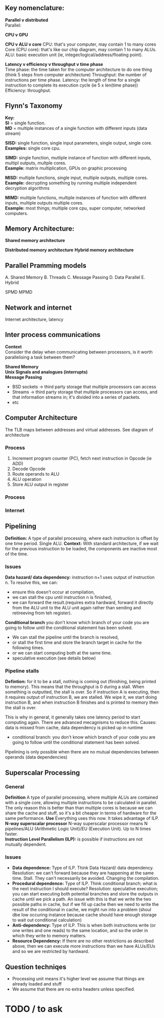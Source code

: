 ## Key nomenclature:
**Parallel v distributed**    
Parallel: 

**CPU v GPU**

**CPU v ALU v core**
CPU: that's your computer, may contain 1 to many cores
Core (CPU core): that's like our chip diagram, may contain 1 to many ALUs.
ALU: basic execution unit (ie, integer/logical/address/floating point).  

**Latency v efficiency v throughput v time phase**   
Time phase: the time taken for the computer architecture to do one thing (think 5 steps from computer architecture)
Throughput: the number of instructions per time phase.
Latency: the length of time for a single instruction to complete its execution cycle (ie 5 x len(time phase))
Efficiency: throughput.  


## Flynn's Taxonomy
**Key:**   
**SI** = single function.  
**MD** = multiple instances of a single function with different inputs (data stream)

**SISD:** single function, single input parameters, single output, single core.  
    **Examples:** single core cpu.    

**SIMD:** single function, mutliple instance of function with different inputs, multipl outputs, multple cores.  
    **Example:** matrix multiplication, GPUs on graphic processing

**MISD:** multiple functions, single input, multiple outputs, multiple cores. 
    **Example:** decrypting something by running multiple independent decryption algorithms

**MIMD:** multiple functions, multiple instances of function with different inputs, multiple outputs multiple cores.  
    **Example:** most things; multiple core cpu, super computer, networked computers. 


## Memory Architecture:  
**Shared memory architecture**  

**Distributed memory architecture**
**Hybrid memory architecture**

## Parallel Pramming models 
A. Shared Memory
B. Threads
C. Message Passing
D. Data Parallel
E. Hybrid 

SPMD
MPMD

## Network and internet
Internet architecture, latency

## Inter process communications
**Context**   
Consider the delay when communicating between processors, is it worth parallelising a task between them?   

**Shared Memory**   
**Unix Signals and analogues (interrupts)**   
**Message Passing**    
- BSD sockets -> third party storage that multiple processors can access
- Streams -> third party storage that multiple processors can access, and that information streams in; it's divided into a series of packets. 
- etc


## Computer Architecture
The TLB maps between addresses and virtual addresses. 
See diagram of architecture

### Process
1. Increment program counter (PC), fetch next instruction in Opcode (ie ADD)
2. Decode Opcode
3. Route operands to ALU 
4. ALU operation
5. Store ALU output in register


### Process

### Internet

## Pipelining
**Definition:** A type of parallel processing, where each instruction is offset by one time period. Single ALU.
**Context:** With standard architecture, if we wait for the previous instruction to be loaded, the components are inactive most of the time. 

### Issues
**Data hazard/ data dependency:** instruction n+1 uses output of instruction n. To resolve this, we can:
- ensure this doesn't occur at compilation, 
- we can stall the cpu until instruction n is finished, 
- we can forward the result.(requires extra hardward, forward it directly from the ALU unit to the ALU unit again rather than sending and retireeving from teh register).   

**Conditional branch** you don't know which branch of your code you are going to follow until the conditional statement has been solved.
- We can stall the pipeline until the branch is resolved, 
- or stall the first time and store the branch target in cache for the following times.
- or we can start computing both at the same time. 
- speculative execution (see details below)

### Pipeline stalls
**Defintion:** for it to be a stall, nothing is coming out (finishing, being printed to memory). This means that the throughput is 0 during a stall. When something is outputted, the stall is over. So if instruction A is executing, then it requires output of instruction B, we are stalled. We wipe it, we start doing instruction B, and when instruction B finishes and is printed to memory then the stall is over. 

This is why in general, it generally takes one latency period to start computing again. There are advanced mecagnisms to reduce this. 
Causes: data is missed from cache, data dependency is picked up in runtime

- conditional branch: you don't know which branch of your code you are going to follow until the conditional statement has been solved.  

Pipelining is only possible when there are no mutual dependencies between operands (data dependencies)

## Superscalar Processing
### General
**Definition** A type of parallel processing, where multiple ALUs are contained with a single core, allowing multiple instructions to be calculated in parallel. The only reason this is better than than multiple cores is because we can share the cache and stuff, so it's a bit cheaper in terms of hardware for the same performance. 
**Use** Everything uses this now. It takes advantage of ILP.   
**N-way superscalar processor** N-way superscalar processor means N pipelines/ALU (Arithmetic Logic Unit)/EU (Execution Unit). Up to N times faster.  
**Instruction Level Parallelism (ILP):** is possible if instructions are not mutually dependent. 

### Issues
- **Data dependence:** Type of ILP. Think Data Hazard/ data dependency. Resolution: we can't forward because they are happening at the same time. Stall. They can't necessarily be avoided. Changing the compilation. 
- **Procedural dependence:** Type of ILP. Think conditional branch; what is the next instruction I should execute? Resolution: speculative execution; you can start executing both potential branches and store the outputs in cache until we pick a path. An issue with this is that we write the two possible paths in cache, but if we fill up cache then we need to write the result of the conditional in cache, we might run into a problem (shoul dbe low occuring instance because cache should have enough storage to wait out conditional calculation)     
- **Anti-dependency:** Type of ILP. This is when both instructions write (or one writes and one reads) to the same location, and so the order in which they write to memory matters.    
- **Resource Dependency:** If there are no other restrictions as described above, then we can execute more instructions than we have ALUs/EUs and so we are restricted by hardward. 



## Question techniqes
- Processing unit means it's higher level we assume that things are already loaded and stuff
- We assume that there are no extra headers unless specified. 

# TODO / to ask